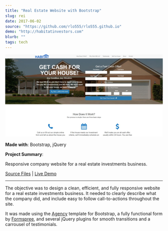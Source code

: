 ```yaml
---
title: "Real Estate Website with Bootstrap"
slug: rei
date: 2017-06-02
source: "https://github.com/rlo555/rlo555.github.io"
demo: "http://habitatinvestors.com"
blurb: ""
tags: tech
---
```


<img src="../img/rei.jpg" class="profile">

**Made with**: <i class="icon-bootstrap"></i> Bootstrap, <i class="icon-jquery"></i> jQuery

**Project Summary**:

Responsive company website for a real estate investments business.

[Source Files](https://github.com/rlo555/rlo555.github.io) | [Live Demo](http://habitatinvestors.com)<hr class="art" />

The objective was to design a clean, efficient, and fully responsive website for a real estate investments business. It needed to clearly describe what the company did, and include easy to follow call-to-actions throughout the site.

It was made using the [Agency](https://startbootstrap.com/template-overviews/agency/) template for Bootstrap, a fully functional form by [Formspree](http://formspree.io), and several jQuery plugins for smooth transitions and a carrousel of testimonials.
